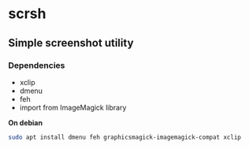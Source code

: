 # scrsh
## Simple screenshot utility

### Dependencies

- xclip
- dmenu
- feh
- import from ImageMagick library

**On debian**
```sh
sudo apt install dmenu feh graphicsmagick-imagemagick-compat xclip
```

